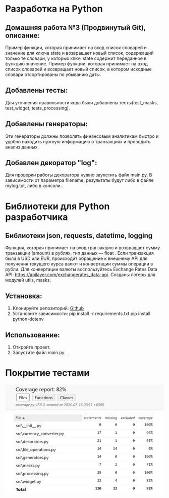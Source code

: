# Разработка на Python
## Домашняя работа №3 (Продвинутый Git), описание:
Пример функции, которая принимает на вход список словарей и значение для ключа 
state и возвращает новый список, содержащий только те словари, у которых ключ 
state содержит переданное в функцию значение.
Пример функции, которая принимает на вход список словарей и возвращает новый список, в котором исходные словари отсортированы по убыванию даты.
## Добавлены тесты:
Для уточнения правильности кода были добавлены тесты(test_masks, test_widget, tests_processing).
## Добавлены генераторы:
Эти генераторы должны позволять финансовым аналитикам быстро и удобно находить нужную информацию о транзакциях и проводить анализ данных.
## Добавлен декоратор "log":
Для проверки работы декоратора нужно заупстить файл main.py.
В зависимости от параметра filename, результаты будут либо в файле mylog.txt, либо в консоли.
# Библиотеки для Python разработчика
## Библиотеки json, requests, datetime, logging
Функция, которая принимает на вход транзакцию и возвращает сумму транзакции (amount) в рублях, тип данных — float . Если транзакция была в 
USD или EUR, происходит обращение к внешнему API для получения текущего курса валют и конвертации суммы операции в рубли. 
Для конвертации валюты воспользуйтесь Exchange Rates Data API: https://apilayer.com/exchangerates_data-api. 
Созданы  логеры для модулей utils, masks.
## Установка:
1.  Клонируйте репозиторий:
[Github](https://github.com/Alexandr-lab-del/course_2/tree/develop)
2. Установите зависимости:
pip install -r requirements.txt 
pip install python-dotenv
## Использование:
1. Откройте проект.
2. Запустите файл main.py.
# Покрытие тестами
![img.png](img.png)
